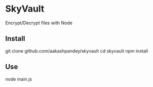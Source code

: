 # SkyVault
Encrypt/Decrypt files with Node

## Install
git clone github.com/aakashpandey/skyvault
cd skyvault
npm install

## Use
node main.js
